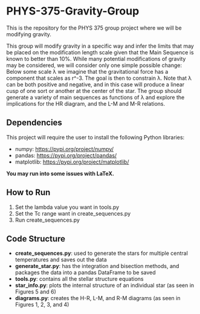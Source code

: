 # PHYS-375-Gravity-Group
This is the repository for the PHYS 375 group project where we will be modifying gravity.

This group will modify gravity in a specific way and infer the limits that may be placed on the modification length scale given that the Main Sequence is known to better than 10%. While many potential modifications of gravity may be considered, we will consider only one simple possible change: Below some scale λ we imagine that the gravitational force has a component that scales as r^-3.
The goal is then to constrain λ. Note that λ can be both positive and negative, and in this case will produce a linear cusp of one sort or another at the center of the star. The group should generate a variety of main sequences as functions of λ and explore the implications for the HR diagram, and the L-M and M-R relations.

## Dependencies
This project will require the user to install the following Python libraries:
- numpy: https://pypi.org/project/numpy/
- pandas: https://pypi.org/project/pandas/
- matplotlib: https://pypi.org/project/matplotlib/

**You may run into some issues with LaTeX.**

## How to Run
1. Set the lambda value you want in tools.py
2. Set the Tc range want in create_sequences.py
3. Run create_sequences.py

## Code Structure
+ **create_sequences.py**: used to generate the stars for multiple central temperatures and saves out the data
+ **generate_star.py**: has the integration and bisection methods, and packages the data into a pandas DataFrame to be saved
+ **tools.py**: contains all the stellar structure equations
+ **star_info.py**: plots the internal structure of an individual star (as seen in Figures 5 and 6)
+ **diagrams.py**: creates the H-R, L-M, and R-M diagrams (as seen in Figures 1, 2, 3, and 4)
